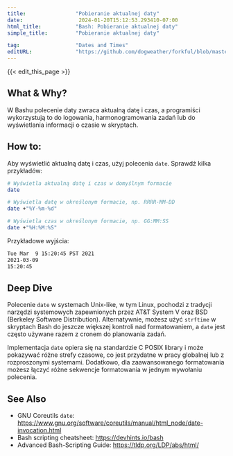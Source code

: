 ```yaml
---
title:                "Pobieranie aktualnej daty"
date:                  2024-01-20T15:12:53.293410-07:00
html_title:           "Bash: Pobieranie aktualnej daty"
simple_title:         "Pobieranie aktualnej daty"

tag:                  "Dates and Times"
editURL:              "https://github.com/dogweather/forkful/blob/master/content/pl/bash/getting-the-current-date.md"
---
```


{{< edit_this_page >}}

## What & Why?
W Bashu polecenie daty zwraca aktualną datę i czas, a programiści wykorzystują to do logowania, harmonogramowania zadań lub do wyświetlania informacji o czasie w skryptach.

## How to:
Aby wyświetlić aktualną datę i czas, użyj polecenia `date`. Sprawdź kilka przykładów:

```Bash
# Wyświetla aktualną datę i czas w domyślnym formacie
date

# Wyświetla datę w określonym formacie, np. RRRR-MM-DD
date +"%Y-%m-%d"

# Wyświetla czas w określonym formacie, np. GG:MM:SS
date +"%H:%M:%S"
```

Przykładowe wyjścia:

```Bash
Tue Mar  9 15:20:45 PST 2021
2021-03-09
15:20:45
```

## Deep Dive
Polecenie `date` w systemach Unix-like, w tym Linux, pochodzi z tradycji narzędzi systemowych zapewnionych przez AT&T System V oraz BSD (Berkeley Software Distribution). Alternatywnie, możesz użyć `strftime` w skryptach Bash do jeszcze większej kontroli nad formatowaniem, a `date` jest często używane razem z cronem do planowania zadań. 

Implementacja `date` opiera się na standardzie C POSIX library i może pokazywać różne strefy czasowe, co jest przydatne w pracy globalnej lub z rozproszonymi systemami. Dodatkowo, dla zaawansowanego formatowania możesz łączyć różne sekwencje formatowania w jednym wywołaniu polecenia.

## See Also
- GNU Coreutils `date`: https://www.gnu.org/software/coreutils/manual/html_node/date-invocation.html
- Bash scripting cheatsheet: https://devhints.io/bash
- Advanced Bash-Scripting Guide: https://tldp.org/LDP/abs/html/
